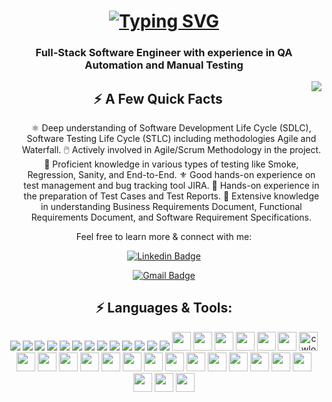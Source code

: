 <h1 align = "center">
<a href="https://git.io/typing-svg"><img src="https://readme-typing-svg.herokuapp.com?font=Fira+Code&size=75&duration=1500&pause=600&color=0CE82B&background=000000EE&center=true&vCenter=true&multiline=true&width=1920&height=384&lines=Hello+there!;My+name+is+Daler;I'm+happy+to+see+your+here!" alt="Typing SVG" /></a>
</h1>
<div align="center">
<h3>Full-Stack Software Engineer with experience in QA Automation and Manual Testing </h3>
<img align="right"src="https://cdn-thumbs.comidoc.net/750/webp/3111548_46f1_2.webp">
<h2>⚡️ A Few Quick Facts</h2>
<ul>

⚛️ Deep understanding of Software Development Life Cycle (SDLC), Software Testing Life Cycle (STLC) including methodologies Agile and Waterfall.
🖱️ Actively involved in Agile/Scrum Methodology in the project. 
🥇 Proficient knowledge in various types of testing like Smoke, Regression, Sanity, and End-to-End.
⚜️ Good hands-on experience on test management and bug tracking tool JIRA.
📑 Hands-on experience in the preparation of Test Cases and Test Reports.
🍎 Extensive knowledge in understanding Business Requirements Document, Functional Requirements Document, and Software Requirement Specifications.
</ul>



Feel free to learn more & connect with me:

[![Linkedin Badge](https://img.shields.io/badge/-DalerManonov-blue?style=flat-square&logo=Linkedin&logoColor=white&link=https://https://www.linkedin.com/in/daler-mannonov/)](https://https://www.linkedin.com/in/daler-mannonov/)

[![Gmail Badge](https://img.shields.io/badge/-Dr.daler.manonov@gmail.com-c14438?style=flat-square&logo=Gmail&logoColor=white&link=mmailto:dr.daler.manonov@gmail.com)](mailto:dr.daler.manonov@gmail.com)

## ⚡ Languages & Tools:
<img src="https://img.shields.io/badge/JavaScript-323330?style=for-the-badge&logo=javascript&logoColor=F7DF1E"> <img src="https://img.shields.io/badge/Python-FFD43B?style=for-the-badge&logo=python&logoColor=blue"> <img src="https://img.shields.io/badge/HTML5-E34F26?style=for-the-badge&logo=html5&logoColor=white">  <img src="https://img.shields.io/badge/MySQL-005C84?style=for-the-badge&logo=mysql&logoColor=white"> <img src="https://img.shields.io/badge/CSS3-1572B6?style=for-the-badge&logo=css3&logoColor=white"> <img src="https://img.shields.io/badge/Postman-FF6C37?style=for-the-badge&logo=Postman&logoColor=white"> <img src="https://img.shields.io/badge/GIT-E44C30?style=for-the-badge&logo=git&logoColor=white"> <img src="https://img.shields.io/badge/Jira-0052CC?style=for-the-badge&logo=Jira&logoColor=white"> <img src="https://img.shields.io/badge/PyCharm-000000.svg?&style=for-the-badge&logo=PyCharm&logoColor=white">  <img src="https://img.shields.io/badge/Atom-66595C?style=for-the-badge&logo=Atom&logoColor=white"> <img src="https://img.shields.io/badge/Selenium%20WebDriver-1572B6?style=for-the-badge&logo=Selenium&logoColor=white"> <img src="https://img.shields.io/badge/WebStorm-007ACC?style=for-the-badge&logo=WebStorm&logoColor=white"> <img src="https://img.shields.io/badge/Confluence-1572B6?style=for-the-badge&logo=Confluence&logoColor=white"> <img src="https://img.shields.io/badge/Selenium-43B02A?style=for-the-badge&logo=Selenium&logoColor=white" height="30" /> <img src="https://img.shields.io/badge/replit-667881?style=for-the-badge&logo=replit&logoColor=white" height="30" /> <img src="https://img.shields.io/badge/VSCode-0078D4?style=for-the-badge&logo=visual%20studio%20code&logoColor=white" height="30" /> <img src="https://img.shields.io/badge/GitHub-100000?style=for-the-badge&logo=github&logoColor=white" height="30" /> <img src="https://img.shields.io/badge/windows%20terminal-4D4D4D?style=for-the-badge&logo=windows%20terminal&logoColor=white" height="30" /> <img src="https://img.shields.io/badge/Node.js-339933?style=for-the-badge&logo=nodedotjs&logoColor=white" height="30" /> <img src="https://img.shields.io/badge/Codewars-B1361E?style=for-the-badge&logo=Codewars&logoColor=white" alt="cwlogo" title="cw" height="30" /> <img src="https://img.shields.io/badge/Stack_Overflow-FE7A16?style=for-the-badge&logo=stack-overflow&logoColor=white" height="30" /> <img src="https://img.shields.io/badge/Slack-4A154B?style=for-the-badge&logo=slack&logoColor=white" height="30" /> <img src="https://img.shields.io/badge/Zoom-2D8CFF?style=for-the-badge&logo=zoom&logoColor=white" height="30" /> <img src="https://img.shields.io/badge/VirtualBox-21416b?style=for-the-badge&logo=VirtualBox&logoColor=white" height="30" /> <img src="https://img.shields.io/badge/sublime_text-%23575757.svg?&style=for-the-badge&logo=sublime-text&logoColor=important" height="30" /> <img src="https://img.shields.io/badge/Notepad++-90E59A.svg?style=for-the-badge&logo=notepad%2B%2B&logoColor=black" height="30" /> <img src="https://img.shields.io/badge/Snyk-4C4A73?style=for-the-badge&logo=snyk&logoColor=white" height="30" /> <img src="https://img.shields.io/badge/Lighthouse-F44B21?style=for-the-badge&logo=Lighthouse&logoColor=white" height="30" /> <img src="https://img.shields.io/badge/Google_chrome-4285F4?style=for-the-badge&logo=Google-chrome&logoColor=white" height="30" /> <img src="https://img.shields.io/badge/Firefox_Browser-FF7139?style=for-the-badge&logo=Firefox-Browser&logoColor=white" height="30" /> <img src="https://img.shields.io/badge/Microsoft_Edge-0078D7?style=for-the-badge&logo=Microsoft-edge&logoColor=white" height="30" /> <img src="https://img.shields.io/badge/Opera-FF1B2D?style=for-the-badge&logo=Opera&logoColor=white" height="30" /> <img src="https://img.shields.io/badge/Safari-FF1B2D?style=for-the-badge&logo=Safari&logoColor=white" height="30" /> <img src="https://img.shields.io/badge/Android-3DDC84?style=for-the-badge&logo=android&logoColor=white" height="30" />  <img src="https://img.shields.io/badge/Windows-0078D6?style=for-the-badge&logo=windows&logoColor=white" height="30" /> <img src="https://img.shields.io/badge/iOS-000000?style=for-the-badge&logo=ios&logoColor=white" height="30" /> <img src="https://img.shields.io/badge/mac%20os-000000?style=for-the-badge&logo=apple&logoColor=white" height="30" />
